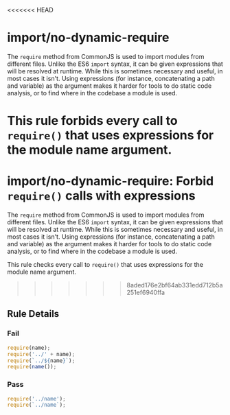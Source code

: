 <<<<<<< HEAD
# import/no-dynamic-require

<!-- end auto-generated rule header -->

The `require` method from CommonJS is used to import modules from different files. Unlike the ES6 `import` syntax, it can be given expressions that will be resolved at runtime. While this is sometimes necessary and useful, in most cases it isn't. Using expressions (for instance, concatenating a path and variable) as the argument makes it harder for tools to do static code analysis, or to find where in the codebase a module is used.

This rule forbids every call to `require()` that uses expressions for the module name argument.
=======
# import/no-dynamic-require: Forbid `require()` calls with expressions

The `require` method from CommonJS is used to import modules from different files. Unlike the ES6 `import` syntax, it can be given expressions that will be resolved at runtime. While this is sometimes necessary and useful, in most cases it isn't. Using expressions (for instance, concatenating a path and variable) as the argument makes it harder for tools to do static code analysis, or to find where in the codebase a module is used.

This rule checks every call to `require()` that uses expressions for the module name argument.
>>>>>>> 8aded176e2bf64ab331edd712b5a251ef6940ffa

## Rule Details

### Fail

```js
require(name);
require('../' + name);
require(`../${name}`);
require(name());
```

### Pass

```js
require('../name');
require(`../name`);
```
